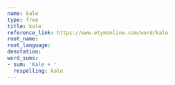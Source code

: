```yaml
---
name: kale
type: free
title: kale
reference_link: https://www.etymonline.com/word/kale
root_name: 
root_language: 
denotation: 
word_sums:
- sum: 'Kale + '
  respelling: kale
---
```

